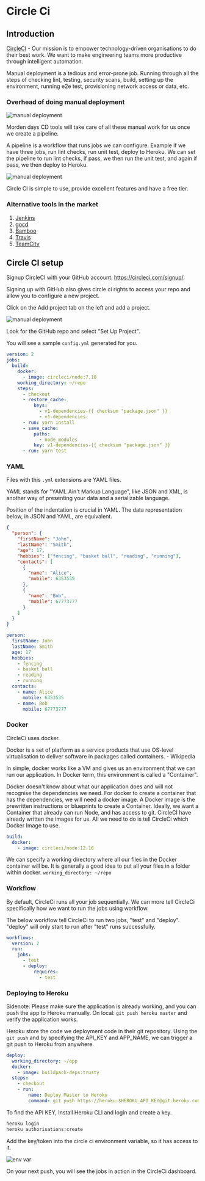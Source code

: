 # Circle Ci

## Introduction

[CircleCI](https://circleci.com/) - Our mission is to empower technology-driven organisations to do their best work.
We want to make engineering teams more productive through intelligent automation.

Manual deployment is a tedious and error-prone job. Running through all the steps of checking lint, testing, security scans, build, setting up the environment, running e2e test, provisioning network access or data, etc.

### Overhead of doing manual deployment

![manual deployment](_media/manualOverhead.png)

Morden days CD tools will take care of all these manual work for us once we create a pipeline.

A pipeline is a workflow that runs jobs we can configure. Example if we have three jobs, run lint checks, run unit test, deploy to Heroku. We can set the pipeline to run lint checks, if pass, we then run the unit test, and again if pass, we then deploy to Heroku.

![manual deployment](_media/circleci-pipeline.png)

Circle CI is simple to use, provide excellent features and have a free tier.

### Alternative tools in the market

1. [Jenkins](https://jenkins.io/)
2. [gocd](https://www.gocd.org/)
3. [Bamboo](https://www.atlassian.com/software/bamboo)
4. [Travis](https://travis-ci.org/)
5. [TeamCity](https://www.jetbrains.com/teamcity/)

## Circle CI setup

Signup CircleCI with your GitHub account.
https://circleci.com/signup/.

Signing up with GitHub also gives circle ci rights to access your repo and allow you to configure a new project.

Click on the Add project tab on the left and add a project.

![manual deployment](_media/circleci-addProject.png)

Look for the GitHub repo and select "Set Up Project".

You will see a sample `config.yml` generated for you.

```yaml
version: 2
jobs:
  build:
    docker:
      - image: circleci/node:7.10
    working_directory: ~/repo
    steps:
      - checkout
      - restore_cache:
          keys:
            - v1-dependencies-{{ checksum "package.json" }}
            - v1-dependencies-
      - run: yarn install
      - save_cache:
          paths:
            - node_modules
          key: v1-dependencies-{{ checksum "package.json" }}
      - run: yarn test
```

### YAML

Files with this `.yml` extensions are YAML files.

YAML stands for "YAML Ain't Markup Language", like JSON and XML, is another way of presenting your data and a serializable language.

Position of the indentation is crucial in YAML.
The data representation below, in JSON and YAML, are equivalent.

```json
{
  "person": {
    "firstName": "John",
    "lastName": "Smith",
    "age": 17,
    "hobbies": ["fencing", "basket ball", "reading", "running"],
    "contacts": [
      {
        "name": "Alice",
        "mobile": 6353535
      },
      {
        "name": "Bob",
        "mobile": 67773777
      }
    ]
  }
}
```

```yaml
person:
  firstName: John
  lastName: Smith
  age: 17
  hobbies:
    - fencing
    - basket ball
    - reading
    - running
  contacts:
    - name: Alice
      mobile: 6353535
    - name: Bob
      mobile: 67773777
```

### Docker

CircleCi uses docker.

Docker is a set of platform as a service products that use OS-level virtualisation to deliver software in packages called containers. - Wikipedia

In simple, docker works like a VM and gives us an environment that we can run our application. In Docker term, this environment is called a "Container".

Docker doesn't know about what our application does and will not recognise the dependencies we need. For docker to create a container that has the dependencies, we will need a docker image. A Docker image is the prewritten instructions or blueprints to create a Container. Ideally, we want a Container that already can run Node, and has access to git. CircleCI have already written the images for us. All we need to do is tell CircleCi which Docker Image to use.

```yaml
build:
  docker:
    - image: circleci/node:12.16
```

We can specify a working directory where all our files in the Docker container will be. It is generally a good idea to put all your files in a folder within docker. `working_directory: ~/repo`

### Workflow

By default, CircleCi runs all your job sequentially. We can more tell CircleCi specifically how we want to run the jobs using workflow.

The below workflow tell CircleCi to run two jobs, "test" and "deploy". "deploy" will only start to run after "test" runs successfully.

```yaml
workflows:
  version: 2
  run:
    jobs:
      - test
      - deploy:
          requires:
            - test
```

### Deploying to Heroku

Sidenote: Please make sure the application is already working, and you can push the app to Heroku manually. On local: `git push heroku master` and verify the application works.

Heroku store the code we deployment code in their git repository. Using the `git push` and by specifying the API_KEY and APP_NAME, we can trigger a git push to Heroku from anywhere.

```yaml
deploy:
  working_directory: ~/app
  docker:
    - image: buildpack-deps:trusty
  steps:
    - checkout
    - run:
        name: Deploy Master to Heroku
        command: git push https://heroku:$HEROKU_API_KEY@git.heroku.com/$HEROKU_APP_NAME.git master
```

To find the API KEY, Install Heroku CLI and login and create a key.

```bash
heroku login
heroku authorisations:create
```

Add the key/token into the circle ci environment variable, so it has access to it.

![env var](_media/circleci-env.png)

On your next push, you will see the jobs in action in the CircleCi dashboard.
